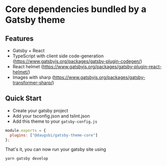 # Core dependencies bundled by a Gatsby theme

## Features

- Gatsby + React
- TypeScript with client side code-generation (https://www.gatsbyjs.org/packages/gatsby-plugin-codegen/)
- React helmet (https://www.gatsbyjs.org/packages/gatsby-plugin-react-helmet/)
- Images with sharp (https://www.gatsbyjs.org/packages/gatsby-transformer-sharp/)

## Quick Start

- Create your gatsby project
- Add your tsconfig.json and tslint.json
- Add this theme to your `gatsby-config.js`

```javascript
module.exports = {
  plugins: ["@daugsbi/gatsby-theme-core"]
};
```

That's it, you can now run your gatsby site using

```shell
yarn gatsby develop
```
